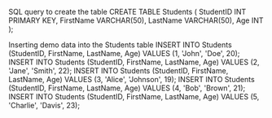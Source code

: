 SQL query to create the table
CREATE TABLE Students (
    StudentID INT PRIMARY KEY,
    FirstName VARCHAR(50),
    LastName VARCHAR(50),
    Age INT
);

Inserting demo data into the Students table
INSERT INTO Students (StudentID, FirstName, LastName, Age) VALUES (1, 'John', 'Doe', 20);
INSERT INTO Students (StudentID, FirstName, LastName, Age) VALUES (2, 'Jane', 'Smith', 22);
INSERT INTO Students (StudentID, FirstName, LastName, Age) VALUES (3, 'Alice', 'Johnson', 19);
INSERT INTO Students (StudentID, FirstName, LastName, Age) VALUES (4, 'Bob', 'Brown', 21);
INSERT INTO Students (StudentID, FirstName, LastName, Age) VALUES (5, 'Charlie', 'Davis', 23);
